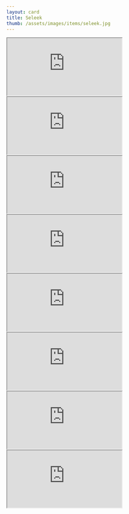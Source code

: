 ```yaml
---
layout: card
title: Seleek
thumb: /assets/images/items/seleek.jpg
---
```

<iframe src="http://magic-items.herokuapp.com/item/embed/7w3hzfh"></iframe>
<iframe src="http://magic-items.herokuapp.com/item/embed/rkut6nu"></iframe>
<iframe src="http://magic-items.herokuapp.com/item/embed/bd7udp7"></iframe>
<iframe src="http://magic-items.herokuapp.com/item/embed/h6s2nq6"></iframe>
<iframe src="http://magic-items.herokuapp.com/item/embed/iit6dpv"></iframe>

<iframe src="http://magic-items.herokuapp.com/item/embed/3kdqej3"></iframe>
<iframe src="http://magic-items.herokuapp.com/item/embed/mvey4zh"></iframe>
<iframe src="http://magic-items.herokuapp.com/item/embed/cvukhtq"></iframe>
